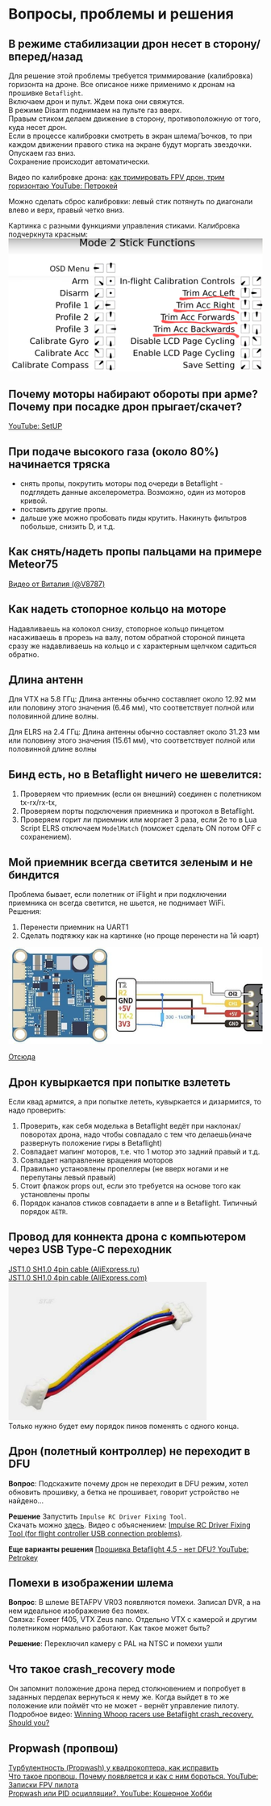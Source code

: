 # Вопросы, проблемы и решения

## В режиме стабилизации дрон несет в сторону/вперед/назад
Для решение этой проблемы требуется триммирование (калибровка) горизонта на дроне. Все описаное ниже применимо к дронам на прошивке `Betaflight`.  
Включаем дрон и пульт. Ждем пока они свяжутся.  
В режиме Disarm поднимаем на пульте газ вверх.  
Правым стиком делаем движение в сторону, противоположную от того, куда несет дрон.  
Если в процессе калибровки смотреть в экран шлема/Ъочков, то при каждом движении правого стика на экране будут моргать звездочки.  
Опускаем газ вниз.  
Сохранение происходит автоматически.  

Видео по калибровке дрона: [как тримировать FPV дрон, трим горизонтаю YouTube: Петрокей](https://www.youtube.com/watch?v=dqHI1HcI4w0)

Можно сделать сброс калибровки: левый стик потянуть по диагонали влево и верх, правый четко вниз.  

Картинка с разными функциями управления стиками. Калибровка подчеркнута красным:  
![](Mode2_Stick_Functions.png)


## Почему моторы набирают обороты при арме? Почему при посадке дрон прыгает/скачет?
[YouTube: SetUP](https://www.youtube.com/watch?v=kuZ_bh9Yz9Y)

## При подаче высокого газа (около 80%) начинается тряска
 - cнять пропы, покрутить моторы под очереди в Betaflight - подглядеть данные акселерометра. Возможно, один из моторов кривой. 
 - поставить другие пропы.
 - дальше уже можно пробовать пиды крутить. Накинуть фильтров побольше, снизить D, и т.д.

## Как снять/надеть пропы пальцами на примере Meteor75
[Видео от Виталия (@V8787)](PropsInOut.mp4)
 
## Как надеть стопорное кольцо на моторе
Надавливаешь на колокол снизу, стопорное кольцо пинцетом насаживаешь в прорезь на валу, потом обратной стороной пинцета сразу же надавливаешь на кольцо и с характерным щелчком садиться обратно.

## Длина антенн
Для VTX на 5.8 ГГц: Длина антенны обычно составляет около 12.92 мм или половину этого значения (6.46 мм), что соответствует полной или половинной длине волны. 

Для ELRS на 2.4 ГГц: Длина антенны обычно составляет около 31.23 мм или половину этого значения (15.61 мм), что соответствует полной или половинной длине волны 

## Бинд есть, но в Betaflight ничего не шевелится:
1. Проверяем что приемник (если он внешний) соединен с полетником tx-rx/rx-tx, 
2. Проверяем порты подключения приемника и протокол в Betaflight.
3. Проверяем горит ли приемник или моргает 3 раза, если 2е то в Lua Script ELRS отключаем `ModelMatch` (поможет сделать ON потом OFF с сохранением).

## Мой приемник всегда светится зеленым и не биндится
Проблема бывает, если полетник от iFlight и при подключении приемника он всегда светится, не шьется, не поднимает WiFi.  
Решения:
1. Перенести приемник на UART1
2. Сделать подтяжку как на картинке (но проще перенести на 1й юарт)

![](iFlight_ELRS_Issue.jpg)

[Отсюда](https://t.me/expresslrs_rus/66110)

## Дрон кувыркается при попытке взлететь 
Если квад армится, а при попытке лететь, кувыркается и дизармится, то надо проверить:  
1. Проверить, как себя моделька в Betaflight ведёт при наклонах/поворотах дрона, надо чтобы совпадало с тем что делаешь(иначе развернуть положение гиры в Betaflight)  
2. Совпадает мапинг моторов, т.е. что 1 мотор это задний правый и т.д.  
3. Совпадает направление вращения моторов  
4. Правильно установлены пропеллеры (не вверх ногами и не перепутаны левый правый)  
5. Стоит флажок props out, если это требуется на основе того как установлены пропы   
6. Порядок каналов стиков совпадаети в аппе и в Betaflight. Типичный порядок `AETR`.  

## Провод для коннекта дрона с компьютером через USB Type-C переходник
[JST1.0 SH1.0 4pin cable (AliExpress.ru)](https://aliexpress.ru/item/1005005796723171.html?sku_id=12000034384188766)  
[JST1.0 SH1.0 4pin cable (AliExpress.com)](https://aliexpress.com/item/1005005796723171.html?sku_id=12000034384188766)  
![](JST10_SH.png)  
Только нужно будет ему порядок пинов поменять с одного конца.

## Дрон (полетный контроллер) не переходит в DFU
**Вопрос**: Подскажите почему дрон не переходит в DFU режим, хотел обновить прошивку, а бетка не прошивает, говорит устройство не найдено…

**Решение**
Запустить `Impulse RC Driver Fixing Tool`.  
Скачать можно [здесь](https://impulserc.blob.core.windows.net/utilities/ImpulseRC_Driver_Fixer.exe). Видео с объяснением: [Impulse RC Driver Fixing Tool (for flight controller USB connection problems)](https://www.youtube.com/watch?v=9yQYVfHgmD8).

**Еще варианты решения**
[Прошивка Betaflight 4.5 - нет DFU? YouTube: Petrokey](https://www.youtube.com/watch?v=0ig1Vrjek1U)

## Помехи в изображении шлема
**Вопрос**: В шлеме BETAFPV VR03 появляются помехи.  Записал DVR, а на нем идеальное изображение без помех.  
Связка: Foxeer f405, VTX Zeus nano. Отдельно VTX с камерой и другим полетником нормально работают. Как такое может быть?

**Решение**: Переключил камеру с PAL на NTSC и помехи ушли

## Что такое crash_recovery mode
Он запомнит положение дрона перед столкновением и попробует в заданных перделах вернуться к нему же. Когда выйдет в то же положение или поймёт что не может - вернёт управление пилоту.  
Подробное видео: [Winning Whoop racers use Betaflight crash_recovery. Should you?](https://www.youtube.com/watch?v=5YyxIft9wKM)

## Propwash (пропвош)
[Турбулентность (Propwash) у квадрокоптера, как исправить](https://profpv.ru/turbulentnost-propwash-u-kvadrokoptera-ka/)  
[Что такое пропвош. Почему появляется и как с ним бороться. YouTube: Записки FPV пилота](https://www.youtube.com/watch?v=KgLhCgSpCrY)  
[Propwash или PID осцилляции?. YouTube: Кошерное Хобби](https://www.youtube.com/watch?v=cQ-U_fNLXmw)